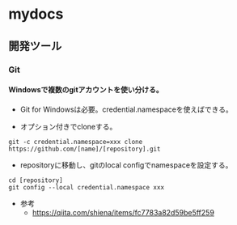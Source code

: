 # mydocs

## 開発ツール

### Git

#### Windowsで複数のgitアカウントを使い分ける。

- Git for Windowsは必要。credential.namespaceを使えばできる。

- オプション付きでcloneする。
```
git -c credential.namespace=xxx clone https://github.com/[name]/[repository].git
```

- repositoryに移動し、gitのlocal configでnamespaceを設定する。
```
cd [repository]
git config --local credential.namespace xxx
```

- 参考
  - https://qiita.com/shiena/items/fc7783a82d59be5ff259
